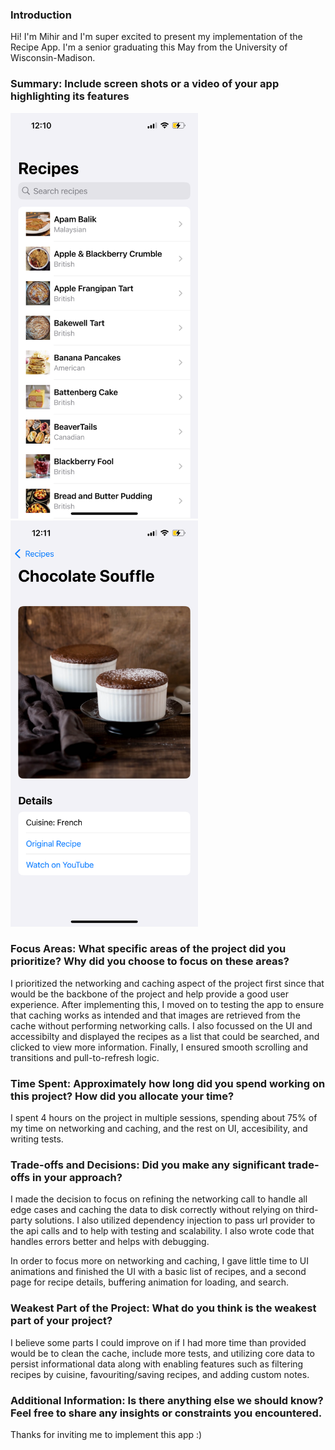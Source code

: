 ### Introduction

Hi! I'm Mihir and I'm super excited to present my implementation of the Recipe App. I'm a senior graduating this May from the University of Wisconsin-Madison.

### Summary: Include screen shots or a video of your app highlighting its features

<img src = "https://raw.githubusercontent.com/m-trivedi/recipe-app/refs/heads/main/Screenshots/IMG_2482.PNG" style = "width: 300px;">
<img src = "https://raw.githubusercontent.com/m-trivedi/recipe-app/refs/heads/main/Screenshots/IMG_2483.PNG" style = "width: 300px;">

### Focus Areas: What specific areas of the project did you prioritize? Why did you choose to focus on these areas?

I prioritized the networking and caching aspect of the project first since that would be the backbone of the project and help provide a good user experience. After implementing this, I moved on to testing the app to ensure that caching works as intended and that images are retrieved from the cache without performing networking calls. I also focussed on the UI and accessibilty and displayed the recipes as a list that could be searched, and clicked to view more information. Finally, I ensured smooth scrolling and transitions and pull-to-refresh logic.

### Time Spent: Approximately how long did you spend working on this project? How did you allocate your time?

I spent 4 hours on the project in multiple sessions, spending about 75% of my time on networking and caching, and the rest on UI, accesibility, and writing tests.

### Trade-offs and Decisions: Did you make any significant trade-offs in your approach?

I made the decision to focus on refining the networking call to handle all edge cases and caching the data to disk correctly without relying on third-party solutions. I also utilized dependency injection to pass url provider to the api calls and to help with testing and scalability. I also wrote code that handles errors better and helps with debugging.

In order to focus more on networking and caching, I gave little time to UI animations and finished the UI with a basic list of recipes, and a second page for recipe details, buffering animation for loading, and search.

### Weakest Part of the Project: What do you think is the weakest part of your project?

I believe some parts I could improve on if I had more time than provided would be to clean the cache, include more tests, and utilizing core data to persist informational data along with enabling features such as filtering recipes by cuisine, favouriting/saving recipes, and adding custom notes.

### Additional Information: Is there anything else we should know? Feel free to share any insights or constraints you encountered.

Thanks for inviting me to implement this app :)
